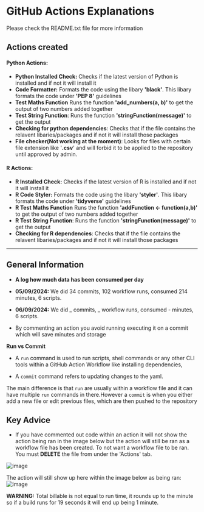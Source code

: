 # GitHub Actions Explanations
Please check the README.txt file for more information


## Actions created
#### Python Actions:
* **Python Installed Check:**
 Checks if the latest version of Python is installed and if not it will install it
* **Code Formatter:** 
Formats the code using the libary **'black'**. This libary formats the code under **'PEP 8'** guidelines 
* **Test Maths Function** 
 Runs the function **'add_numbers(a, b)'** to get the output of two numbers added together  
* **Test String Function**:
Runs the function **'stringFunction(message)'** to get the output 
* **Checking for python dependencies**:
Checks that if the file contains the relavent libaries/packages and if not it will install those packages
* **File checker(Not working at the moment)**:
Looks for files with certain file extension like '**.csv**' and will forbid it to be applied to the repository until approved by admin. 

#### R Actions:
* **R Installed Check:**
 Checks if the latest version of R is installed and if not it will install it
* **R Code Styler:** 
Formats the code using the libary **'styler'**. This libary formats the code under **'tidyverse'** guidelines 
* **R Test Maths Function** 
 Runs the function **'addFunction <- function(a,b)'** to get the output of two numbers added together  
* **R Test String Function**:
Runs the function **'stringFunction(message)'** to get the output 
* **Checking for R dependencies**:
Checks that if the file contains the relavent libaries/packages and if not it will install those packages



---

## General Information


* **A log how much data has been consumed per day** 
* **05/09/2024:** We did 34 commits, 102 workflow runs, consumed 214 minutes, 6 scripts.
* **06/09/2024:** We did _ commits, _ workflow runs, consumed - minutes, 6 scripts.

* By commenting an action you avoid running executing it on a commit which will save minutes and storage


**Run vs Commit**
* A `run` command is used to run scripts, shell commands or any other CLI tools within a GitHub Action Workflow like installing dependencies, 

* A `commit` command refers to updating changes to the yaml.

The main difference is that `run` are usually within a workflow file and it can have multiple `run` commands in there.However a `commit` is when you either add a new file or edit previous files, which are then pushed to the repository

## Key Advice
* If you have commented out code within an action it will not show the action being ran in the image below but the action will still be ran as a workflow file has been created. To not want a workflow file to be ran. You must **DELETE** the file from under the 'Actions' tab. 

![image](https://hackmd.io/_uploads/HyBaOEDhR.png)

The action will still show up here within the image below as being ran:
![image](https://hackmd.io/_uploads/ryssKNPhR.png)


**WARNING:**
Total billable is not equal to run time, it rounds up to the minute so if a build runs for 19 seconds it will end up being 1 minute.
